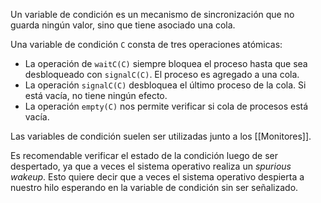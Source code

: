 Un variable de condición es un mecanismo de sincronización que no guarda ningún valor, sino que tiene asociado una cola.

Una variable de condición `C` consta de tres operaciones atómicas:

- La operación de `waitC(C)` siempre bloquea el proceso hasta que sea desbloqueado con `signalC(C)`. El proceso es agregado a una cola.
- La operación `signalC(C)` desbloquea el último proceso de la cola. Si está vacía, no tiene ningún efecto.
- La operación `empty(C)` nos permite verificar si cola de procesos está vacía.

Las variables de condición suelen ser utilizadas junto a los [[Monitores]].

Es recomendable verificar el estado de la condición luego de ser despertado, ya que a veces el sistema operativo realiza un *spurious wakeup*. Esto quiere decir que a veces el sistema operativo despierta a nuestro hilo esperando en la variable de condición sin ser señalizado.
